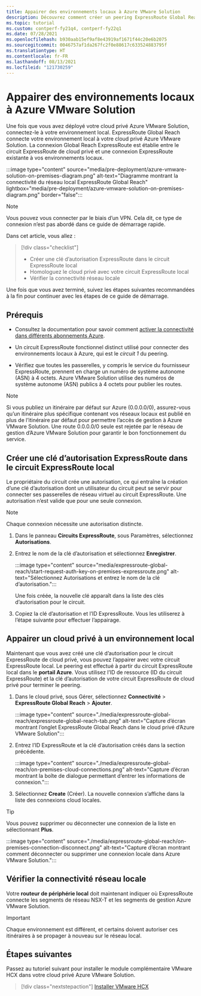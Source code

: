 ```yaml
---
title: Appairer des environnements locaux à Azure VMware Solution
description: Découvrez comment créer un peering ExpressRoute Global Reach à un cloud privé dans Azure VMware Solution.
ms.topic: tutorial
ms.custom: contperf-fy21q4, contperf-fy22q1
ms.date: 07/28/2021
ms.openlocfilehash: b930aab15ef9af8e43919af1671f44c20e6b2075
ms.sourcegitcommit: 0046757af1da267fc2f0e88617c633524883795f
ms.translationtype: HT
ms.contentlocale: fr-FR
ms.lasthandoff: 08/13/2021
ms.locfileid: "121730259"
---
```

# <a name="peer-on-premises-environments-to-azure-vmware-solution"></a>Appairer des environnements locaux à Azure VMware Solution

Une fois que vous avez déployé votre cloud privé Azure VMware Solution, connectez-le à votre environnement local. ExpressRoute Global Reach connecte votre environnement local à votre cloud privé Azure VMware Solution. La connexion Global Reach ExpressRoute est établie entre le circuit ExpressRoute de cloud privé et une connexion ExpressRoute existante à vos environnements locaux. 

:::image type="content" source="media/pre-deployment/azure-vmware-solution-on-premises-diagram.png" alt-text="Diagramme montrant la connectivité du réseau local ExpressRoute Global Reach" lightbox="media/pre-deployment/azure-vmware-solution-on-premises-diagram.png" border="false":::

>[!NOTE]
>Vous pouvez vous connecter par le biais d’un VPN. Cela dit, ce type de connexion n’est pas abordé dans ce guide de démarrage rapide.

Dans cet article, vous allez :

> [!div class="checklist"]
> * Créer une clé d’autorisation ExpressRoute dans le circuit ExpressRoute local
> * Homologuez le cloud privé avec votre circuit ExpressRoute local
> * Vérifier la connectivité réseau locale

Une fois que vous avez terminé, suivez les étapes suivantes recommandées à la fin pour continuer avec les étapes de ce guide de démarrage.

## <a name="prerequisites"></a>Prérequis

- Consultez la documentation pour savoir comment [activer la connectivité dans différents abonnements Azure](../expressroute/expressroute-howto-set-global-reach-cli.md#enable-connectivity-between-expressroute-circuits-in-different-azure-subscriptions).  

- Un circuit ExpressRoute fonctionnel distinct utilisé pour connecter des environnements locaux à Azure, qui est le _circuit 1_ du peering.

- Vérifiez que toutes les passerelles, y compris le service du fournisseur ExpressRoute, prennent en charge un numéro de système autonome (ASN) à 4 octets. Azure VMware Solution utilise des numéros de système autonome (ASN) publics à 4 octets pour publier les routes.

>[!NOTE]
>Si vous publiez un itinéraire par défaut sur Azure (0.0.0.0/0), assurez-vous qu’un itinéraire plus spécifique contenant vos réseaux locaux est publié en plus de l’itinéraire par défaut pour permettre l’accès de gestion à Azure VMware Solution. Une route 0.0.0.0/0 seule est rejetée par le réseau de gestion d’Azure VMware Solution pour garantir le bon fonctionnement du service.

## <a name="create-an-expressroute-auth-key-in-the-on-premises-expressroute-circuit"></a>Créer une clé d’autorisation ExpressRoute dans le circuit ExpressRoute local

Le propriétaire du circuit crée une autorisation, ce qui entraîne la création d’une clé d’autorisation dont un utilisateur du circuit peut se servir pour connecter ses passerelles de réseau virtuel au circuit ExpressRoute. Une autorisation n’est valide que pour une seule connexion.

> [!NOTE]
> Chaque connexion nécessite une autorisation distincte.

1. Dans le panneau **Circuits ExpressRoute**, sous Paramètres, sélectionnez **Autorisations**.

1. Entrez le nom de la clé d’autorisation et sélectionnez **Enregistrer**.

   :::image type="content" source="media/expressroute-global-reach/start-request-auth-key-on-premises-expressroute.png" alt-text="Sélectionnez Autorisations et entrez le nom de la clé d’autorisation.":::

   Une fois créée, la nouvelle clé apparaît dans la liste des clés d’autorisation pour le circuit.

1. Copiez la clé d’autorisation et l’ID ExpressRoute. Vous les utiliserez à l’étape suivante pour effectuer l’appairage.

## <a name="peer-private-cloud-to-on-premises"></a>Appairer un cloud privé à un environnement local 
Maintenant que vous avez créé une clé d’autorisation pour le circuit ExpressRoute de cloud privé, vous pouvez l’appairer avec votre circuit ExpressRoute local. Le peering est effectué à partir du circuit ExpressRoute local dans le **portail Azure**. Vous utilisez l’ID de ressource (ID du circuit ExpressRoute) et la clé d’autorisation de votre circuit ExpressRoute de cloud privé pour terminer le peering.

1. Dans le cloud privé, sous Gérer, sélectionnez **Connectivité** > **ExpressRoute Global Reach** > **Ajouter**.

    :::image type="content" source="./media/expressroute-global-reach/expressroute-global-reach-tab.png" alt-text="Capture d’écran montrant l’onglet ExpressRoute Global Reach dans le cloud privé d’Azure VMware Solution":::

1. Entrez l’ID ExpressRoute et la clé d’autorisation créés dans la section précédente.

   :::image type="content" source="./media/expressroute-global-reach/on-premises-cloud-connections.png" alt-text="Capture d’écran montrant la boîte de dialogue permettant d’entrer les informations de connexion.":::   

1. Sélectionnez **Create** (Créer). La nouvelle connexion s’affiche dans la liste des connexions cloud locales.

>[!TIP]
>Vous pouvez supprimer ou déconnecter une connexion de la liste en sélectionnant **Plus**.  
>
>:::image type="content" source="./media/expressroute-global-reach/on-premises-connection-disconnect.png" alt-text="Capture d’écran montrant comment déconnecter ou supprimer une connexion locale dans Azure VMware Solution.":::


## <a name="verify-on-premises-network-connectivity"></a>Vérifier la connectivité réseau locale

Votre **routeur de périphérie local** doit maintenant indiquer où ExpressRoute connecte les segments de réseau NSX-T et les segments de gestion Azure VMware Solution.

>[!IMPORTANT]
>Chaque environnement est différent, et certains doivent autoriser ces itinéraires à se propager à nouveau sur le réseau local.  

## <a name="next-steps"></a>Étapes suivantes
Passez au tutoriel suivant pour installer le module complémentaire VMware HCX dans votre cloud privé Azure VMware Solution.

> [!div class="nextstepaction"]
> [Installer VMware HCX](install-vmware-hcx.md)


<!-- LINKS - external-->

<!-- LINKS - internal -->
